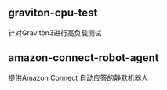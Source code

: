 ## graviton-cpu-test

针对Graviton3进行高负载测试

## amazon-connect-robot-agent

提供Amazon Connect 自动应答的静默机器人

